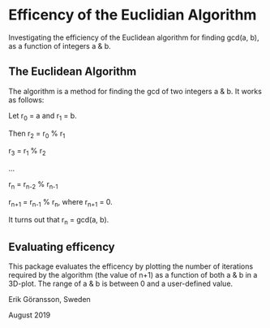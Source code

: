 # Efficency of the Euclidian Algorithm
Investigating the efficiency of the Euclidean algorithm for finding gcd(a, b), as a function of integers a & b.


## The Euclidean Algorithm
The algorithm is a method for finding the gcd of two integers a & b. It works as follows:

Let r<sub>0</sub>  = a and r<sub>1</sub> = b. 

Then r<sub>2</sub> = r<sub>0</sub> % r<sub>1</sub>
  
r<sub>3</sub> = r<sub>1</sub> % r<sub>2</sub>

...

r<sub>n</sub> = r<sub>n-2</sub> % r<sub>n-1</sub>

r<sub>n+1</sub> = r<sub>n-1</sub> % r<sub>n</sub>, where r<sub>n+1</sub> = 0.

It turns out that r<sub>n</sub> = gcd(a, b).
  
  
## Evaluating efficency
This package evaluates the efficency by plotting the number of iterations required by the algorithm (the value of n+1) as a function of both a & b in a 3D-plot. The range of a & b is between 0 and a user-defined value.



Erik Göransson, Sweden

August 2019
